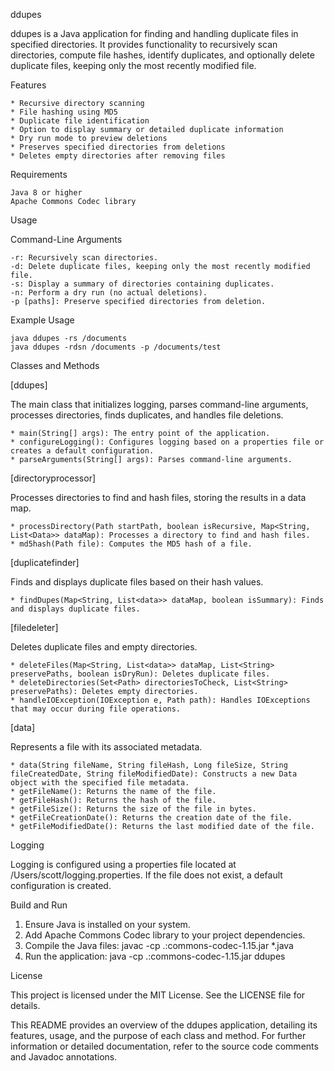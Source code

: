 ddupes

ddupes is a Java application for finding and handling duplicate files in specified directories. It provides functionality to recursively scan directories, compute file hashes, identify duplicates, and optionally delete duplicate files, keeping only the most recently modified file.

Features

    * Recursive directory scanning
    * File hashing using MD5
    * Duplicate file identification
    * Option to display summary or detailed duplicate information
    * Dry run mode to preview deletions
    * Preserves specified directories from deletions
    * Deletes empty directories after removing files

Requirements

    Java 8 or higher
    Apache Commons Codec library

Usage

Command-Line Arguments

    -r: Recursively scan directories.
    -d: Delete duplicate files, keeping only the most recently modified file.
    -s: Display a summary of directories containing duplicates.
    -n: Perform a dry run (no actual deletions).
    -p [paths]: Preserve specified directories from deletion.

Example Usage

    java ddupes -rs /documents
    java ddupes -rdsn /documents -p /documents/test

Classes and Methods

[ddupes]

The main class that initializes logging, parses command-line arguments, processes directories, finds duplicates, and handles file deletions.

    * main(String[] args): The entry point of the application.
    * configureLogging(): Configures logging based on a properties file or creates a default configuration.
    * parseArguments(String[] args): Parses command-line arguments.

[directoryprocessor]

Processes directories to find and hash files, storing the results in a data map.

    * processDirectory(Path startPath, boolean isRecursive, Map<String, List<Data>> dataMap): Processes a directory to find and hash files.
    * md5hash(Path file): Computes the MD5 hash of a file.

[duplicatefinder]

Finds and displays duplicate files based on their hash values.

    * findDupes(Map<String, List<data>> dataMap, boolean isSummary): Finds and displays duplicate files.

[filedeleter]

Deletes duplicate files and empty directories.

    * deleteFiles(Map<String, List<data>> dataMap, List<String> preservePaths, boolean isDryRun): Deletes duplicate files.
    * deleteDirectories(Set<Path> directoriesToCheck, List<String> preservePaths): Deletes empty directories.
    * handleIOException(IOException e, Path path): Handles IOExceptions that may occur during file operations.

[data]

Represents a file with its associated metadata.

    * data(String fileName, String fileHash, Long fileSize, String fileCreatedDate, String fileModifiedDate): Constructs a new Data object with the specified file metadata.
    * getFileName(): Returns the name of the file.
    * getFileHash(): Returns the hash of the file.
    * getFileSize(): Returns the size of the file in bytes.
    * getFileCreationDate(): Returns the creation date of the file.
    * getFileModifiedDate(): Returns the last modified date of the file.

Logging

Logging is configured using a properties file located at /Users/scott/logging.properties. If the file does not exist, a default configuration is created.

Build and Run

1. Ensure Java is installed on your system.
2. Add Apache Commons Codec library to your project dependencies.
3. Compile the Java files:
    javac -cp .:commons-codec-1.15.jar *.java
4. Run the application:
    java -cp .:commons-codec-1.15.jar ddupes

License

This project is licensed under the MIT License. See the LICENSE file for details.

This README provides an overview of the ddupes application, detailing its features, usage, and the purpose of each class and method. For further information or detailed documentation, refer to the source code comments and Javadoc annotations.
